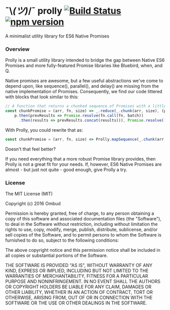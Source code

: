 # ¯\\_(ツ)_/¯ prolly [![Build Status](https://travis-ci.org/growombud/prolly.svg?branch=master)](https://travis-ci.org/growombud/prolly) [![npm version](https://badge.fury.io/js/prolly.svg)](https://badge.fury.io/js/prolly)
A minimalist utility library for ES6 Native Promises

### Overview
Prolly is a small utility library intended to bridge the gap between Native ES6 Promises and more fully-featured Promise libraries like Bluebird, when, and Q.

Native promises are awesome, but a few useful abstractions we've come to depend upon, like sequence(), parallel(), and delay() are missing from the native implementation of Promises. Consequently, we find our code littered with blocks that look similar to this:

```javascript
// A function that returns a chunked sequence of Promises with a little help from lodash
const chunkPromise = (arr, fn, size) => _.reduce(_.chunk(arr, size), (p, batch) =>
    p.then(prevResults => Promise.resolve(fn.call(fn, batch))
      .then(results => prevResults.concat(results))), Promise.resolve([]));
```

With Prolly, you could rewrite that as:
```javascript
const chunkPromise = (arr, fn, size) => Prolly.mapSequence(_.chunk(arr, size), fn);
```

Doesn't that feel better?

If you need everything that a more robust Promise library provides, then Prolly is not a great fit for your needs. If, however, ES6 Native Promises are almost - but just not quite - good enough, give Prolly a try.

### License

The MIT License (MIT)

Copyright (c) 2016 Ombud

Permission is hereby granted, free of charge, to any person obtaining a copy
of this software and associated documentation files (the "Software"), to deal
in the Software without restriction, including without limitation the rights
to use, copy, modify, merge, publish, distribute, sublicense, and/or sell
copies of the Software, and to permit persons to whom the Software is
furnished to do so, subject to the following conditions:

The above copyright notice and this permission notice shall be included in all
copies or substantial portions of the Software.

THE SOFTWARE IS PROVIDED "AS IS", WITHOUT WARRANTY OF ANY KIND, EXPRESS OR
IMPLIED, INCLUDING BUT NOT LIMITED TO THE WARRANTIES OF MERCHANTABILITY,
FITNESS FOR A PARTICULAR PURPOSE AND NONINFRINGEMENT. IN NO EVENT SHALL THE
AUTHORS OR COPYRIGHT HOLDERS BE LIABLE FOR ANY CLAIM, DAMAGES OR OTHER
LIABILITY, WHETHER IN AN ACTION OF CONTRACT, TORT OR OTHERWISE, ARISING FROM,
OUT OF OR IN CONNECTION WITH THE SOFTWARE OR THE USE OR OTHER DEALINGS IN THE
SOFTWARE.
